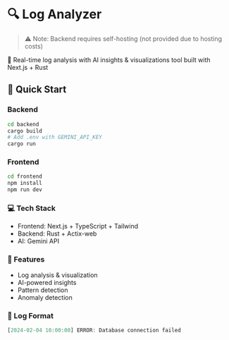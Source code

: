 # 🔍 Log Analyzer
> ⚠️ Note: Backend requires self-hosting (not provided due to hosting costs)

👀 Real-time log analysis with AI insights & visualizations tool built with Next.js + Rust 

## 🚀 Quick Start

### Backend
```bash
cd backend
cargo build
# Add .env with GEMINI_API_KEY
cargo run
```
### Frontend
```bash
cd frontend
npm install
npm run dev
```

### 💻 Tech Stack

- Frontend: Next.js + TypeScript + Tailwind
- Backend: Rust + Actix-web
- AI: Gemini API

### 📝 Features

- Log analysis & visualization
- AI-powered insights
- Pattern detection
- Anomaly detection

### 📄 Log Format

```js
[2024-02-04 10:00:00] ERROR: Database connection failed
```
